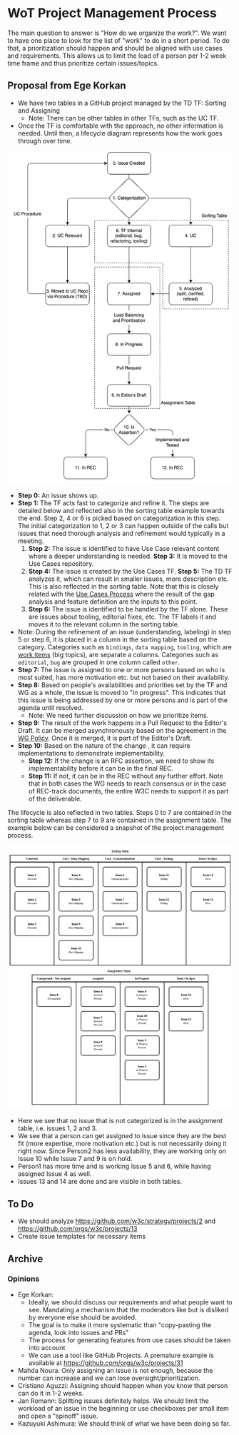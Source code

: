 # WoT Project Management Process

The main question to answer is "How do we organize the work?".
We want to have one place to look for the list of "work" to do in a short period.
To do that, a prioritization should happen and should be aligned with use cases and requirements.
This allows us to limit the load of a person per 1-2 week time frame and thus prioritize certain issues/topics.

## Proposal from Ege Korkan

- We have two tables in a GitHub project managed by the TD TF: Sorting and Assigning
  - Note: There can be other tables in other TFs, such as the UC TF.
- Once the TF is comfortable with the approach, no other information is needed. Until then, a lifecycle diagram represents how the work goes through over time.

![lifecycle](./lifecycle.drawio.png)

- **Step 0:** An issue shows up.
- **Step 1:** The TF acts fast to categorize and refine it. The steps are detailed below and reflected also in the sorting table example towards the end. Step 2, 4 or 6 is picked based on categorization in this step. The initial categorization to 1, 2 or 3 can happen outside of the calls but issues that need thorough analysis and refinement would typically in a meeting.
  1. **Step 2:** The issue is identified to have Use Case relevant content where a deeper understanding is needed. **Step 3:** It is moved to the Use Cases repository.
  2. **Step 4:** The issue is created by the Use Cases TF. **Step 5:** The TD TF analyzes it, which can result in smaller issues, more description etc. This is also reflected in the sorting table. Note that this is closely related with the [Use Cases Process](https://github.com/w3c/wot-usecases/blob/main/Process.md) where the result of the gap analysis and feature definition are the inputs to this point.
  3. **Step 6:** The issue is identified to be handled by the TF alone. These are issues about tooling, editorial fixes, etc. The TF labels it and moves it to the relevant column in the sorting table.
- Note: During the refinement of an issue (understanding, labeling) in step 5 or step 6, it is placed in a column in the sorting table based on the category. Categories such as `bindings`, `data mapping`, `tooling`, which are [work items](https://github.com/w3c/wot/blob/main/planning/ThingDescription/work-items.md) (big topics), are separate a columns. Categories such as `editorial`, `bug` are grouped in one column called `other`.
- **Step 7:** The issue is assigned to one or more persons based on who is most suited, has more motivation etc. but not based on their availability.
- **Step 8:** Based on people's availabilities and priorities set by the TF and WG as a whole, the issue is moved to "in progress". This indicates that this issue is being addressed by one or more persons and is part of the agenda until resolved.
  - Note: We need further discussion on how we prioritize items.
- **Step 9:** The result of the work happens in a Pull Request to the Editor's Draft. It can be merged asynchronously based on the agreement in the [WG Policy](https://github.com/w3c/wot/blob/main/policies/async-decision.md). Once it is merged, it is part of the Editor's Draft.
- **Step 10:** Based on the nature of the change , it can require implementations to demonstrate implementability.
  - **Step 12:** If the change is an RFC assertion, we need to show its implementability before it can be in the final REC.
  - **Step 11:** If not, it can be in the REC without any further effort. Note that in both cases the WG needs to reach consensus or in the case of REC-track documents, the entire W3C needs to support it as part of the deliverable.

The lifecycle is also reflected in two tables. Steps 0 to 7 are contained in the sorting table whereas step 7 to 9 are contained in the assignment table. The example below can be considered a snapshot of the project management process.

![kanbanidea](./kanbanidea.drawio.png)

- Here we see that no issue that is not categorized is in the assignment table, i.e. issues 1, 2 and 3.
- We see that a person can get assigned to issue since they are the best fit (more expertise, more motivation etc.) but is not necessarily doing it right now. Since Person2 has less availability, they are working only on Issue 10 while Issue 7 and 9 is on hold.
- Person1 has more time and is working Issue 5 and 6, while having assigned Issue 4 as well.
- Issues 13 and 14 are done and are visible in both tables.

## To Do

- We should analyze https://github.com/w3c/strategy/projects/2 and https://github.com/orgs/w3c/projects/13
- Create issue templates for necessary items

## Archive

### Opinions

- Ege Korkan:
  - Ideally, we should discuss our requirements and what people want to see. Mandating a mechanism that the moderators like but is disliked by everyone else should be avoided.
  - The goal is to make it more systematic than "copy-pasting the agenda, look into issues and PRs"
  - The process for generating features from use cases should be taken into account
  - We can use a tool like GitHub Projects. A premature example is available at https://github.com/orgs/w3c/projects/31
- Mahda Noura: Only assigning an issue is not enough, because the number can increase and we can lose oversight/prioritization.
- Cristiano Aguzzi: Assigning should happen when you know that person can do it in 1-2 weeks.
- Jan Romann: Splitting issues definitely helps. We should limit the workload of an issue in the beginning or use checkboxes per small item and open a "spinoff" issue.
- Kazuyuki Ashimura: We should think of what we have been doing so far.
